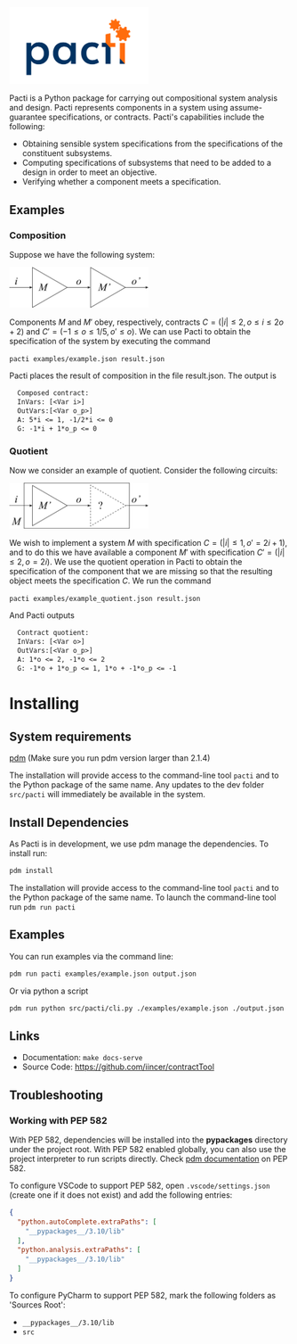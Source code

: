 <picture>
  <source media="(prefers-color-scheme: dark)" srcset="docs/logos/pacti_white.png" width="250">
  <source media="(prefers-color-scheme: light)" srcset="docs/logos/pacti_colorful.png" width="250">
  <img alt="Logo in light and dark mode." src="docs/logos/pacti_colorful.png" width="250">
</picture>

Pacti is a Python package for carrying out compositional system analysis and design. Pacti represents components in a
system using assume-guarantee specifications, or contracts. Pacti's capabilities include the following:

- Obtaining sensible system specifications from the specifications of the constituent subsystems.
- Computing specifications of subsystems that need to be added to a design in order to meet an objective.
- Verifying whether a component meets a specification.

## Examples


### Composition


Suppose we have the following system:

<picture>
  <source media="(prefers-color-scheme: dark)" srcset="docs/source/_static/exports/circuit_series_composition_white.svg" width="250">
  <source media="(prefers-color-scheme: light)" srcset="docs/source/_static/exports/circuit_series_composition_black.svg" width="250">
  <img alt="Logo in light and dark mode." src="docs/source/_static/exports/circuit_series_composition_black.svg" width="250">
</picture>


Components $M$ and $M'$ obey, respectively, contracts $C = (|i| \le 2, o \le i \le 2o + 2)$ and $C' = (-1 \le o \le 1/5, o' \le o)$. We can use Pacti to obtain the specification of the system by executing the command

`pacti examples/example.json result.json`

Pacti places the result of composition in the file result.json. The output is

```
  Composed contract:      
  InVars: [<Var i>]       
  OutVars:[<Var o_p>]     
  A: 5*i <= 1, -1/2*i <= 0
  G: -1*i + 1*o_p <= 0
```

### Quotient


Now we consider an example of quotient. Consider the following circuits:

<picture>
  <source media="(prefers-color-scheme: dark)" srcset="docs/source/_static/exports/circuit_series_quotient_white.svg" width="250">
  <source media="(prefers-color-scheme: light)" srcset="docs/source/_static/exports/circuit_series_quotient_black.svg" width="250">
  <img alt="Logo in light and dark mode." src="docs/source/_static/exports/circuit_series_quotient_black.svg" width="250">
</picture>

We wish to implement a system $M$ with specification $C = (|i| \le 1, o' = 2i + 1)$, and to do this we have available a component $M'$ with specification $C' = (|i| \le 2, o = 2i)$. We use the quotient operation in Pacti to obtain the specification of the component that we are missing so that the resulting object meets the specification $C$. We run the command

`pacti examples/example_quotient.json result.json`

And Pacti outputs

```
  Contract quotient:
  InVars: [<Var o>]
  OutVars:[<Var o_p>]
  A: 1*o <= 2, -1*o <= 2
  G: -1*o + 1*o_p <= 1, 1*o + -1*o_p <= -1
```

# Installing

## System requirements

[pdm](https://github.com/pdm-project/pdm) (Make sure you run pdm version larger than 2.1.4)


The installation will provide access to the command-line tool `pacti` and to the Python package of the same name. Any updates to the dev folder `src/pacti` will immediately be available in the system.


## Install Dependencies

As Pacti is in development, we use pdm manage the dependencies. To install run:

```bash
pdm install
```

The installation will provide access to the command-line tool `pacti` and to the Python package of the same name.
To launch the command-line tool run `pdm run pacti`


## Examples

You can run examples via the command line:


```bash
pdm run pacti examples/example.json output.json
```

Or via python a script

```bash
pdm run python src/pacti/cli.py ./examples/example.json ./output.json
```


## Links

- Documentation: `make docs-serve`
- Source Code: https://github.com/iincer/contractTool

## Troubleshooting


### Working with PEP 582

With PEP 582, dependencies will be installed into the __pypackages__ directory under the project root. With PEP 582 enabled
globally, you can also use the project interpreter to run scripts directly.
Check [pdm documentation](https://pdm.fming.dev/latest/usage/pep582/) on PEP 582.

To configure VSCode to support PEP 582, open `.vscode/settings.json` (create one if it does not exist) and add the
following entries:

```json
{
  "python.autoComplete.extraPaths": [
    "__pypackages__/3.10/lib"
  ],
  "python.analysis.extraPaths": [
    "__pypackages__/3.10/lib"
  ]
}
```

To configure PyCharm to support PEP 582, mark the following folders as 'Sources Root':

- `__pypackages__/3.10/lib`
- `src`
